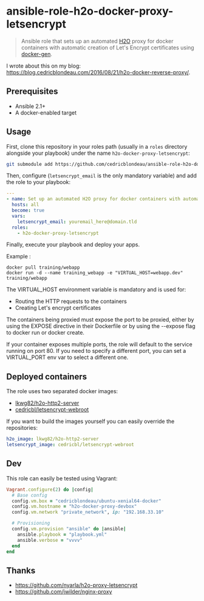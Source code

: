 # ansible-role-h2o-docker-proxy-letsencrypt

> Ansible role that sets up an automated [H2O](https://github.com/h2o/h2o) proxy for docker containers
with automatic creation of Let's Encrypt certificates using [docker-gen](https://github.com/jwilder/docker-gen).

I wrote about this on my blog: https://blog.cedricblondeau.com/2016/08/21/h2o-docker-reverse-proxy/.

## Prerequisites

- Ansible 2.1+
- A docker-enabled target

## Usage

First, clone this repository in your roles path (usually in a `roles` directory alongside your playbook) 
under the name `h2o-docker-proxy-letsencrypt`:

```bash
git submodule add https://github.com/cedricblondeau/ansible-role-h2o-docker-proxy-letsencrypt roles/h2o-docker-proxy-letsencrypt
```

Then, configure (`letsencrypt_email` is the only mandatory variable) and add the role to your playbook:

```yaml
---
- name: Set up an automated H2O proxy for docker containers with automatic creation of Let's Encrypt certificates
  hosts: all
  become: true
  vars:
    letsencrypt_email: youremail_here@domain.tld
  roles:
    - h2o-docker-proxy-letsencrypt
```

Finally, execute your playbook and deploy your apps.

Example :

```
docker pull training/webapp
docker run -d --name training_webapp -e "VIRTUAL_HOST=webapp.dev" training/webapp
```

The VIRTUAL_HOST environment variable is mandatory and is used for:

- Routing the HTTP requests to the containers
- Creating Let's encrypt certificates

The containers being proxied must expose the port to be proxied,
either by using the EXPOSE directive in their Dockerfile 
or by using the --expose flag to docker run or docker create.

If your container exposes multiple ports, 
the role will default to the service running on port 80.
If you need to specify a different port, 
you can set a VIRTUAL_PORT env var to select a different one.

## Deployed containers

The role uses two separated docker images:

- [lkwg82/h2o-http2-server](https://github.com/lkwg82/h2o.docker)
- [cedricbl/letsencrypt-webroot](https://github.com/cedricblondeau/docker-letsencrypt-webroot)

If you want to build the images yourself you can easily override the repositories:

```yaml
h2o_image: lkwg82/h2o-http2-server
letsencrypt_image: cedricbl/letsencrypt-webroot
```

## Dev

This role can easily be tested using Vagrant:

```ruby
Vagrant.configure(2) do |config|
  # Base config
  config.vm.box = "cedricblondeau/ubuntu-xenial64-docker"
  config.vm.hostname = "h2o-docker-proxy-devbox"
  config.vm.network "private_network", ip: "192.168.33.10"

  # Provisioning
  config.vm.provision "ansible" do |ansible|
    ansible.playbook = "playbook.yml"
    ansible.verbose = "vvvv"
  end
end
```

## Thanks

- https://github.com/nyarla/h2o-proxy-letsencrypt
- https://github.com/jwilder/nginx-proxy
